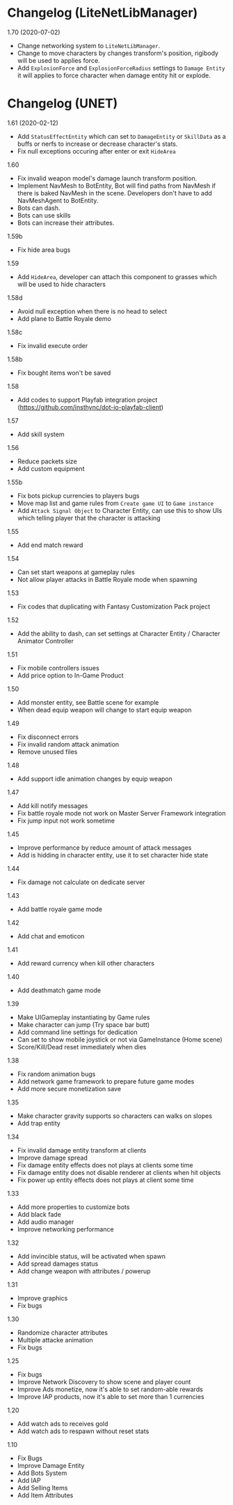 # Changelog (LiteNetLibManager)

1.70 (2020-07-02)
- Change networking system to `LiteNetLibManager`.
- Change to move characters by changes transform's position, rigibody will be used to applies force.
- Add `ExplosionForce` and `ExplosionForceRadius` settings to `Damage Entity` it will applies to force character when damage entity hit or explode.

# Changelog (UNET)

1.61 (2020-02-12)
- Add `StatusEffectEntity` which can set to `DamageEntity` or `SkillData` as a buffs or nerfs to increase or decrease character's stats.
- Fix null exceptions occuring after enter or exit `HideArea`

1.60
- Fix invalid weapon model's damage launch transform position.
- Implement NavMesh to BotEntity, Bot will find paths from NavMesh if there is baked NavMesh in the scene. Developers don't have to add NavMeshAgent to BotEntity.
- Bots can dash.
- Bots can use skills
- Bots can increase their attributes.

1.59b
- Fix hide area bugs

1.59
- Add `HideArea`, developer can attach this component to grasses which will be used to hide characters

1.58d
- Avoid null exception when there is no head to select
- Add plane to Battle Royale demo

1.58c
- Fix invalid execute order

1.58b
- Fix bought items won't be saved

1.58
- Add codes to support Playfab integration project (https://github.com/insthync/dot-io-playfab-client)

1.57
- Add skill system

1.56
- Reduce packets size
- Add custom equipment

1.55b
- Fix bots pickup currencies to players bugs
- Move map list and game rules from `Create game UI` to `Game instance`
- Add `Attack Signal Object` to Character Entity, can use this to show UIs which telling player that the character is attacking

1.55
- Add end match reward

1.54
- Can set start weapons at gameplay rules
- Not allow player attacks in Battle Royale mode when spawning

1.53
- Fix codes that duplicating with Fantasy Customization Pack project

1.52
- Add the ability to dash, can set settings at Character Entity / Character Animator Controller

1.51
- Fix mobile controllers issues
- Add price option to In-Game Product

1.50
- Add monster entity, see Battle scene for example
- When dead equip weapon will change to start equip weapon

1.49
- Fix disconnect errors
- Fix invalid random attack animation
- Remove unused files

1.48
- Add support idle animation changes by equip weapon

1.47
- Add kill notify messages
- Fix battle royale mode not work on Master Server Framework integration
- Fix jump input not work sometime

1.45
- Improve performance by reduce amount of attack messages
- Add is hidding in character entity, use it to set character hide state

1.44
- Fix damage not calculate on dedicate server

1.43
- Add battle royale game mode

1.42
- Add chat and emoticon

1.41
- Add reward currency when kill other characters

1.40
- Add deathmatch game mode

1.39
- Make UIGameplay instantiating by Game rules
- Make character can jump (Try space bar butt)
- Add command line settings for dedication
- Can set to show mobile joystick or not via GameInstance (Home scene)
- Score/Kill/Dead reset immediately when dies

1.38
- Fix random animation bugs
- Add network game framework to prepare future game modes
- Add more secure monetization save

1.35
- Make character gravity supports so characters can walks on slopes
- Add trap entity

1.34
- Fix invalid damage entity transform at clients
- Improve damage spread
- Fix damage entity effects does not plays at clients some time
- Fix damage entity does not disable renderer at clients when hit objects
- Fix power up entity effects does not plays at client some time

1.33
- Add more properties to customize bots
- Add black fade
- Add audio manager
- Improve networking performance

1.32
- Add invincible status, will be activated when spawn
- Add spread damages status
- Add change weapon with attributes / powerup

1.31
- Improve graphics
- Fix bugs

1.30
- Randomize character attributes
- Multiple attacke animation
- Fix bugs

1.25
- Fix bugs
- Improve Network Discovery to show scene and player count
- Improve Ads monetize, now it's able to set random-able rewards
- Improve IAP products, now it's able to set more than 1 currencies

1.20
- Add watch ads to receives gold
- Add watch ads to respawn without reset stats

1.10
- Fix Bugs
- Improve Damage Entity
- Add Bots System
- Add IAP
- Add Selling Items
- Add Item Attributes